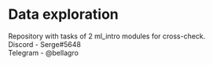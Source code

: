 # Data exploration
Repository with tasks of 2 ml_intro modules for cross-check.  
Discord - Serge#5648  
Telegram - @bellagro
